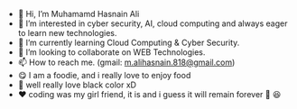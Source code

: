 - 👋 Hi, I’m Muhamamd Hasnain Ali
- 👀 I’m interested in cyber security, AI, cloud computing and always eager to learn new technologies.
- 🌱 I’m currently learning Cloud Computing & Cyber Security.
- 💞️ I’m looking to collaborate on WEB Technologies.
- 📫 How to reach me. (gmail: m.alihasnain.818@gmail.com)
- 😋 I am a foodie, and i really love to enjoy food 
- 🖤 well really love black color xD
- ❤️ coding was my girl friend, it is and i guess it will remain forever 🤪 😆



<!---
m-ali-hasnain/m-ali-hasnain is a ✨ special ✨ repository because its `README.md` (this file) appears on your GitHub profile.
You can click the Preview link to take a look at your changes.
--->
